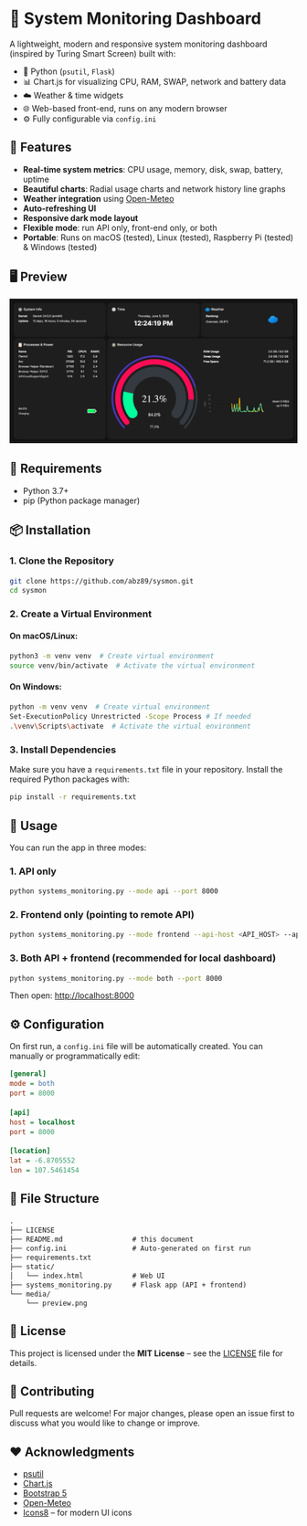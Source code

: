 # 🔧 System Monitoring Dashboard

A lightweight, modern and responsive system monitoring dashboard (inspired by Turing Smart Screen) built with:

- 🐍 Python (`psutil`, `Flask`)
- 📊 Chart.js for visualizing CPU, RAM, SWAP, network and battery data
- ☁️ Weather & time widgets
- 🌐 Web-based front-end, runs on any modern browser
- ⚙️ Fully configurable via `config.ini`

## 🚀 Features

- **Real-time system metrics**: CPU usage, memory, disk, swap, battery, uptime
- **Beautiful charts**: Radial usage charts and network history line graphs
- **Weather integration** using [Open-Meteo](https://open-meteo.com/)
- **Auto-refreshing UI**
- **Responsive dark mode layout**
- **Flexible mode**: run API only, front-end only, or both
- **Portable**: Runs on macOS (tested), Linux (tested), Raspberry Pi (tested) & Windows (tested)

## 🖥️ Preview

![Screenshot](media/preview.png)

## 🔧 Requirements

- Python 3.7+
- pip (Python package manager)

## 📦 Installation

### **1. Clone the Repository**

```bash
git clone https://github.com/abz89/sysmon.git
cd sysmon
```

### **2. Create a Virtual Environment**

#### **On macOS/Linux:**

```bash
python3 -m venv venv  # Create virtual environment
source venv/bin/activate  # Activate the virtual environment
```

#### **On Windows:**

```bash
python -m venv venv  # Create virtual environment
Set-ExecutionPolicy Unrestricted -Scope Process # If needed
.\venv\Scripts\activate  # Activate the virtual environment
```

### **3. Install Dependencies**

Make sure you have a `requirements.txt` file in your repository. Install the required Python packages with:

```bash
pip install -r requirements.txt
```

## 🧪 Usage

You can run the app in three modes:

### 1. API only

```bash
python systems_monitoring.py --mode api --port 8000
```

### 2. Frontend only (pointing to remote API)

```bash
python systems_monitoring.py --mode frontend --api-host <API_HOST> --api-port <API_PORT>
```

### 3. Both API + frontend (recommended for local dashboard)

```bash
python systems_monitoring.py --mode both --port 8000
```

Then open: [http://localhost:8000](http://localhost:8000)

## ⚙️ Configuration

On first run, a `config.ini` file will be automatically created.
You can manually or programmatically edit:

```ini
[general]
mode = both
port = 8000

[api]
host = localhost
port = 8000

[location]
lat = -6.8705552
lon = 107.5461454

```

## 📁 File Structure

```
.
├── LICENSE
├── README.md                 # this document
├── config.ini                # Auto-generated on first run
├── requirements.txt
├── static/
│   └── index.html            # Web UI
├── systems_monitoring.py     # Flask app (API + frontend)
└── media/
    └── preview.png
```

## 📜 License

This project is licensed under the **MIT License** – see the [LICENSE](LICENSE) file for details.

## 🤝 Contributing

Pull requests are welcome! For major changes, please open an issue first to discuss what you would like to change or improve.

## ❤️ Acknowledgments

- [psutil](https://github.com/giampaolo/psutil)
- [Chart.js](https://www.chartjs.org/)
- [Bootstrap 5](https://getbootstrap.com/)
- [Open-Meteo](https://open-meteo.com/)
- [Icons8](https://icons8.com/) – for modern UI icons
